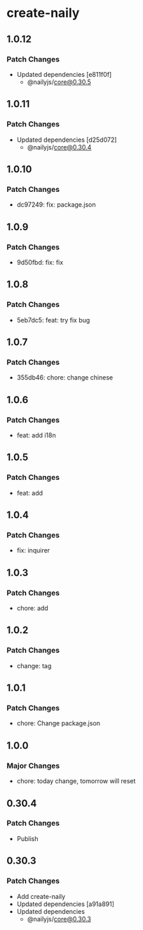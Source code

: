 # create-naily

## 1.0.12

### Patch Changes

- Updated dependencies [e811f0f]
  - @nailyjs/core@0.30.5

## 1.0.11

### Patch Changes

- Updated dependencies [d25d072]
  - @nailyjs/core@0.30.4

## 1.0.10

### Patch Changes

- dc97249: fix: package.json

## 1.0.9

### Patch Changes

- 9d50fbd: fix: fix

## 1.0.8

### Patch Changes

- 5eb7dc5: feat: try fix bug

## 1.0.7

### Patch Changes

- 355db46: chore: change chinese

## 1.0.6

### Patch Changes

- feat: add i18n

## 1.0.5

### Patch Changes

- feat: add

## 1.0.4

### Patch Changes

- fix: inquirer

## 1.0.3

### Patch Changes

- chore: add

## 1.0.2

### Patch Changes

- change: tag

## 1.0.1

### Patch Changes

- chore: Change package.json

## 1.0.0

### Major Changes

- chore: today change, tomorrow will reset

## 0.30.4

### Patch Changes

- Publish

## 0.30.3

### Patch Changes

- Add create-naily
- Updated dependencies [a91a891]
- Updated dependencies
  - @nailyjs/core@0.30.3
